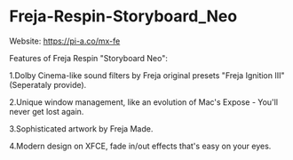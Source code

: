 # Freja-Respin-Storyboard_Neo

Website: https://pi-a.co/mx-fe

Features of Freja Respin "Storyboard Neo":

1.Dolby Cinema-like sound filters by Freja original presets "Freja Ignition III" (Seperataly provide).

2.Unique window management, like an evolution of Mac's Expose - You'll never get lost again.

3.Sophisticated artwork by Freja Made.

4.Modern design on XFCE, fade in/out effects that's easy on your eyes.
